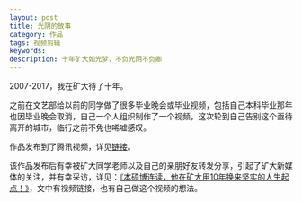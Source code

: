 ```yaml
---
layout: post
title: 光阴的故事
category: 作品
tags: 视频剪辑
keywords: 
description: 十年矿大如光梦，不负光阴不负卿
---
```


2007-2017，我在矿大待了十年。

之前在文艺部给以前的同学做了很多毕业晚会或毕业视频，包括自己本科毕业那年也因毕业晚会取消，自己一个人组织制作了一个视频，这次轮到自己告别这个亟待离开的城市，临行之前不免也唏嘘感叹。

作品发布到了腾讯视频，详见[链接](https://v.qq.com/x/page/f051856gtc8.html)。

该作品发布后有幸被矿大同学老师以及自己的亲朋好友转发分享，引起了矿大新媒体的关注，并有幸采访，详见：[《本硕博连读，他在矿大用10年换来坚实的人生起点！》](https://mp.weixin.qq.com/s/QtPA6axKC7FlEhzXoCT6iQ)，文中有视频链接，也有自己做这个视频的想法。